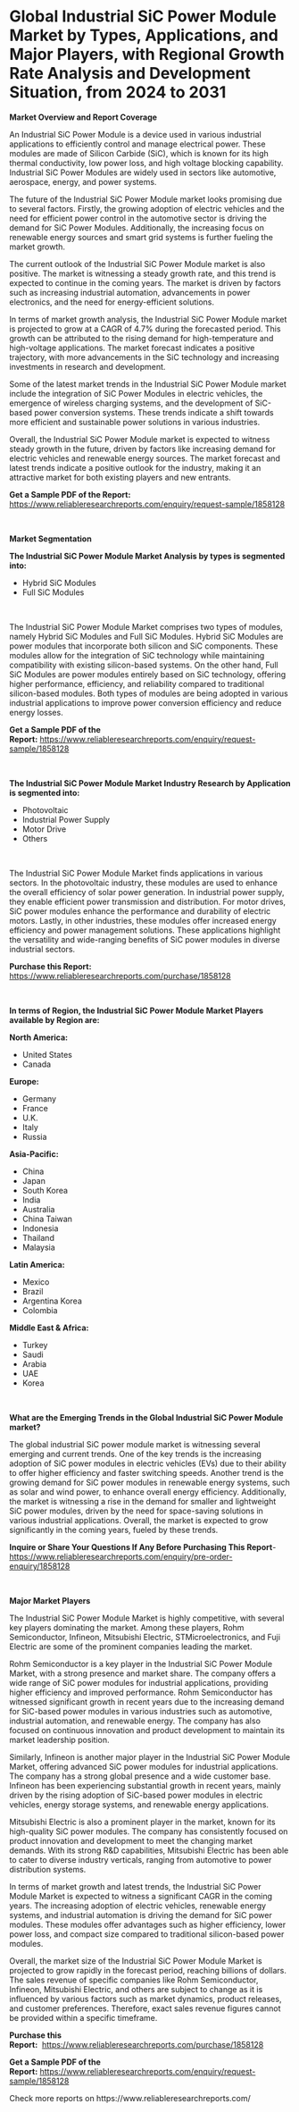 <p><h1>Global Industrial SiC Power Module Market by Types, Applications, and Major Players, with Regional Growth Rate Analysis and Development Situation, from 2024 to 2031</h1></p><p><strong>Market Overview and Report Coverage</strong></p>
<p><p>An Industrial SiC Power Module is a device used in various industrial applications to efficiently control and manage electrical power. These modules are made of Silicon Carbide (SiC), which is known for its high thermal conductivity, low power loss, and high voltage blocking capability. Industrial SiC Power Modules are widely used in sectors like automotive, aerospace, energy, and power systems.</p><p>The future of the Industrial SiC Power Module market looks promising due to several factors. Firstly, the growing adoption of electric vehicles and the need for efficient power control in the automotive sector is driving the demand for SiC Power Modules. Additionally, the increasing focus on renewable energy sources and smart grid systems is further fueling the market growth.</p><p>The current outlook of the Industrial SiC Power Module market is also positive. The market is witnessing a steady growth rate, and this trend is expected to continue in the coming years. The market is driven by factors such as increasing industrial automation, advancements in power electronics, and the need for energy-efficient solutions.</p><p>In terms of market growth analysis, the Industrial SiC Power Module market is projected to grow at a CAGR of 4.7% during the forecasted period. This growth can be attributed to the rising demand for high-temperature and high-voltage applications. The market forecast indicates a positive trajectory, with more advancements in the SiC technology and increasing investments in research and development.</p><p>Some of the latest market trends in the Industrial SiC Power Module market include the integration of SiC Power Modules in electric vehicles, the emergence of wireless charging systems, and the development of SiC-based power conversion systems. These trends indicate a shift towards more efficient and sustainable power solutions in various industries.</p><p>Overall, the Industrial SiC Power Module market is expected to witness steady growth in the future, driven by factors like increasing demand for electric vehicles and renewable energy sources. The market forecast and latest trends indicate a positive outlook for the industry, making it an attractive market for both existing players and new entrants.</p></p>
<p><strong>Get a Sample PDF of the Report:</strong> <a href="https://www.reliableresearchreports.com/enquiry/request-sample/1858128">https://www.reliableresearchreports.com/enquiry/request-sample/1858128</a></p>
<p>&nbsp;</p>
<p><strong>Market Segmentation</strong></p>
<p><strong>The Industrial SiC Power Module Market Analysis by types is segmented into:</strong></p>
<p><ul><li>Hybrid SiC Modules</li><li>Full SiC Modules</li></ul></p>
<p>&nbsp;</p>
<p><p>The Industrial SiC Power Module Market comprises two types of modules, namely Hybrid SiC Modules and Full SiC Modules. Hybrid SiC Modules are power modules that incorporate both silicon and SiC components. These modules allow for the integration of SiC technology while maintaining compatibility with existing silicon-based systems. On the other hand, Full SiC Modules are power modules entirely based on SiC technology, offering higher performance, efficiency, and reliability compared to traditional silicon-based modules. Both types of modules are being adopted in various industrial applications to improve power conversion efficiency and reduce energy losses.</p></p>
<p><strong>Get a Sample PDF of the Report:</strong>&nbsp;<a href="https://www.reliableresearchreports.com/enquiry/request-sample/1858128">https://www.reliableresearchreports.com/enquiry/request-sample/1858128</a></p>
<p>&nbsp;</p>
<p><strong>The Industrial SiC Power Module Market Industry Research by Application is segmented into:</strong></p>
<p><ul><li>Photovoltaic</li><li>Industrial Power Supply</li><li>Motor Drive</li><li>Others</li></ul></p>
<p>&nbsp;</p>
<p><p>The Industrial SiC Power Module Market finds applications in various sectors. In the photovoltaic industry, these modules are used to enhance the overall efficiency of solar power generation. In industrial power supply, they enable efficient power transmission and distribution. For motor drives, SiC power modules enhance the performance and durability of electric motors. Lastly, in other industries, these modules offer increased energy efficiency and power management solutions. These applications highlight the versatility and wide-ranging benefits of SiC power modules in diverse industrial sectors.</p></p>
<p><strong>Purchase this Report:</strong>&nbsp; <a href="https://www.reliableresearchreports.com/purchase/1858128">https://www.reliableresearchreports.com/purchase/1858128</a></p>
<p>&nbsp;</p>
<p><strong>In terms of Region, the Industrial SiC Power Module Market Players available by Region are:</strong></p>
<p>
    <p> <strong> North America: </strong>
        <ul>
            <li>United States</li>
            <li>Canada</li>
        </ul>
        </p> 
    <p> <strong> Europe: </strong>
        <ul>
            <li>Germany</li>
            <li>France</li>
            <li>U.K.</li>
            <li>Italy</li>
            <li>Russia</li>
        </ul>
        </p> 
    <p> <strong> Asia-Pacific: </strong>
        <ul>
            <li>China</li>
            <li>Japan</li>
            <li>South Korea</li>
            <li>India</li>
            <li>Australia</li>
            <li>China Taiwan</li>
            <li>Indonesia</li>
            <li>Thailand</li>
            <li>Malaysia</li>
        </ul>
        </p> 
    <p> <strong> Latin America: </strong>
        <ul>
            <li>Mexico</li>
            <li>Brazil</li>
            <li>Argentina Korea</li>
            <li>Colombia</li>
        </ul>
        </p> 
    <p> <strong> Middle East & Africa: </strong>
        <ul>
            <li>Turkey</li>
            <li>Saudi</li>
            <li>Arabia</li>
            <li>UAE</li>
            <li>Korea</li>
        </ul>
    </p>
    </p>
<p>&nbsp;</p>
<p><strong>What are the Emerging Trends in the Global Industrial SiC Power Module market?</strong></p>
<p><p>The global industrial SiC power module market is witnessing several emerging and current trends. One of the key trends is the increasing adoption of SiC power modules in electric vehicles (EVs) due to their ability to offer higher efficiency and faster switching speeds. Another trend is the growing demand for SiC power modules in renewable energy systems, such as solar and wind power, to enhance overall energy efficiency. Additionally, the market is witnessing a rise in the demand for smaller and lightweight SiC power modules, driven by the need for space-saving solutions in various industrial applications. Overall, the market is expected to grow significantly in the coming years, fueled by these trends.</p></p>
<p><strong>Inquire or Share Your Questions If Any Before Purchasing This Report</strong>- <a href="https://www.reliableresearchreports.com/enquiry/pre-order-enquiry/1858128">https://www.reliableresearchreports.com/enquiry/pre-order-enquiry/1858128</a></p>
<p>&nbsp;</p>
<p><strong>Major Market Players</strong></p>
<p><p>The Industrial SiC Power Module Market is highly competitive, with several key players dominating the market. Among these players, Rohm Semiconductor, Infineon, Mitsubishi Electric, STMicroelectronics, and Fuji Electric are some of the prominent companies leading the market.</p><p>Rohm Semiconductor is a key player in the Industrial SiC Power Module Market, with a strong presence and market share. The company offers a wide range of SiC power modules for industrial applications, providing higher efficiency and improved performance. Rohm Semiconductor has witnessed significant growth in recent years due to the increasing demand for SiC-based power modules in various industries such as automotive, industrial automation, and renewable energy. The company has also focused on continuous innovation and product development to maintain its market leadership position.</p><p>Similarly, Infineon is another major player in the Industrial SiC Power Module Market, offering advanced SiC power modules for industrial applications. The company has a strong global presence and a wide customer base. Infineon has been experiencing substantial growth in recent years, mainly driven by the rising adoption of SiC-based power modules in electric vehicles, energy storage systems, and renewable energy applications.</p><p>Mitsubishi Electric is also a prominent player in the market, known for its high-quality SiC power modules. The company has consistently focused on product innovation and development to meet the changing market demands. With its strong R&D capabilities, Mitsubishi Electric has been able to cater to diverse industry verticals, ranging from automotive to power distribution systems.</p><p>In terms of market growth and latest trends, the Industrial SiC Power Module Market is expected to witness a significant CAGR in the coming years. The increasing adoption of electric vehicles, renewable energy systems, and industrial automation is driving the demand for SiC power modules. These modules offer advantages such as higher efficiency, lower power loss, and compact size compared to traditional silicon-based power modules.</p><p>Overall, the market size of the Industrial SiC Power Module Market is projected to grow rapidly in the forecast period, reaching billions of dollars. The sales revenue of specific companies like Rohm Semiconductor, Infineon, Mitsubishi Electric, and others are subject to change as it is influenced by various factors such as market dynamics, product releases, and customer preferences. Therefore, exact sales revenue figures cannot be provided within a specific timeframe.</p></p>
<p><strong>Purchase this Report:</strong>&nbsp;&nbsp;<a href="https://www.reliableresearchreports.com/purchase/1858128">https://www.reliableresearchreports.com/purchase/1858128</a></p>
<p></p>
<p><strong>Get a Sample PDF of the Report:</strong>&nbsp;<a href="https://www.reliableresearchreports.com/enquiry/request-sample/1858128">https://www.reliableresearchreports.com/enquiry/request-sample/1858128</a></p>
<p>Check more reports on https://www.reliableresearchreports.com/</p>
